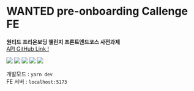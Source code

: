 # WANTED pre-onboarding Callenge FE

**원티드 프리온보딩 챌린지 프론트엔드코스 사전과제**
<br />
[API GitHub Link !](https://github.com/2wisdom/-wanted-pre-onboarding-challenge-fe-1-api)

<!-- Skills -->
<p>
<img src="https://img.shields.io/badge/Vite-646CFF?style=flat-square&logo=Vite&logoColor=white"/>
<img src="https://img.shields.io/badge/React.js-61DAFB?style=flat-square&logo=react&logoColor=white"/>
<img src="https://img.shields.io/badge/React Query-FF4154?style=flat-square&logo=React-Query&logoColor=white"/>
<img src="https://img.shields.io/badge/React Hook Form-EC5990?style=flat-square&logo=React-Hook-Form&logoColor=white"/>
<img src="https://img.shields.io/badge/styled components-DB7093?style=flat-square&logo=styled-components&logoColor=white"/>
</p>

<!--  -->

개발모드 : `yarn dev`
<br />
FE 서버 : `localhost:5173`
